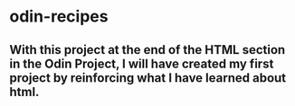 # odin-recipes

## With this project at the end of the HTML section in the Odin Project, I will have created my first project by reinforcing what I have learned about html.